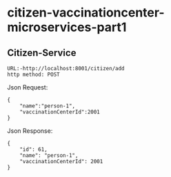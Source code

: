# citizen-vaccinationcenter-microservices-part1
Citizen-Service
---------------
```bhavani
URL:-http://localhost:8001/citizen/add
http method: POST
```
Json Request:
```bhavani
{
    "name":"person-1",
    "vaccinationCenterId":2001
}
```
Json Response:
```bhavani
{
    "id": 61,
    "name": "person-1",
    "vaccinationCenterId": 2001
}
```
